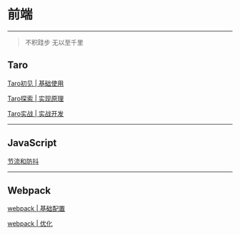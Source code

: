 
<!-- <p style='color:#1E9BE8;fontSize:20px;'>前端</p> -->
# 前端

---

> 不积跬步 无以至千里

## Taro

[Taro初见 | 基础使用](/frontend/taro/taro-init.md)  

[Taro探索 | 实现原理](/frontend/taro/taro-forward.md)  

[Taro实战 | 实战开发](/frontend/taro/taro-use.md)  

---

## JavaScript

[节流和防抖](/frontend/javascript/debounce-throttle.md)

---

## Webpack

[webpack | 基础配置](/frontend/webpack/webpack-base.md)

[webpack | 优化](/frontend/webpack/webpack-optimize.md)



